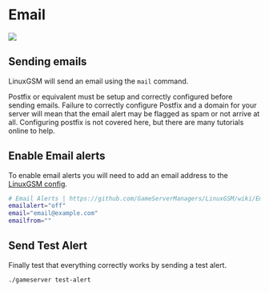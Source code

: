 # Email

![](http://i.imgur.com/kP4Doap.png)

## Sending emails

LinuxGSM will send an email using the `mail` command.

Postfix or equivalent must be setup and correctly configured before sending emails. Failure to correctly configure Postfix and a domain for your server will mean that the email alert may be flagged as spam or not arrive at all. Configuring postfix is not covered here, but there are many tutorials online to help.

## Enable Email alerts

To enable email alerts you will need to add an email address to the [LinuxGSM config](../configuration/linuxgsm-config.md).

```bash
# Email Alerts | https://github.com/GameServerManagers/LinuxGSM/wiki/Email
emailalert="off"
email="email@example.com"
emailfrom=""
```

## Send Test Alert

Finally test that everything correctly works by sending a test alert.

```text
./gameserver test-alert
```

